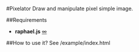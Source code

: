 #Pixelator
Draw and manipulate pixel simple image.

##Requirements
* **raphael.js** [∞](http://raphaeljs.com/)

##How to use it?
See /example/index.html
